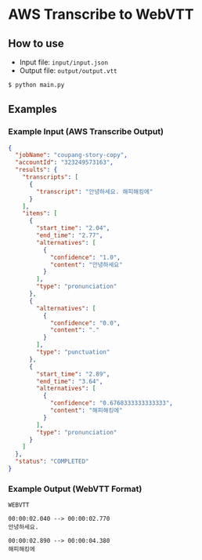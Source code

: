 # AWS Transcribe to WebVTT


## How to use

- Input file: `input/input.json`
- Output file: `output/output.vtt`

```bash
$ python main.py
```


## Examples

### Example Input (AWS Transcribe Output)

```json
{
  "jobName": "coupang-story-copy",
  "accountId": "323249573163",
  "results": {
    "transcripts": [
      {
        "transcript": "안녕하세요. 해피해킹에"
      }
    ],
    "items": [
      {
        "start_time": "2.04",
        "end_time": "2.77",
        "alternatives": [
          {
            "confidence": "1.0",
            "content": "안녕하세요"
          }
        ],
        "type": "pronunciation"
      },
      {
        "alternatives": [
          {
            "confidence": "0.0",
            "content": "."
          }
        ],
        "type": "punctuation"
      },
      {
        "start_time": "2.89",
        "end_time": "3.64",
        "alternatives": [
          {
            "confidence": "0.6768333333333333",
            "content": "해피해킹에"
          }
        ],
        "type": "pronunciation"
      }
    ]
  },
  "status": "COMPLETED"
}
```

### Example Output (WebVTT Format)

```
WEBVTT

00:00:02.040 --> 00:00:02.770
안녕하세요.

00:00:02.890 --> 00:00:04.380
해피해킹에
```

